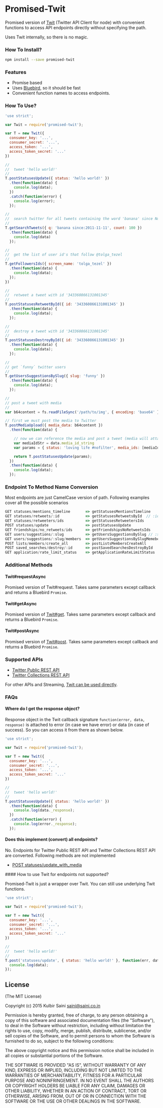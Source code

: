 # Promised-Twit #

Promised version of [Twit](https://github.com/ttezel/twit) (Twitter API Client for node) with convenient functions to access API endpoints directly without specifying the path.

Uses Twit internally, so there is no magic.

### How To Install? ###

```bash
npm install --save promised-twit
```

### Features

* Promise based
* Uses [Bluebird](https://github.com/petkaantonov/bluebird), so it should be fast
* Convenient function names to access endpoints.

### How To Use?

```javascript
'use strict';

var Twit = require('promised-twit');

var T = new Twit({
  consumer_key: '...',
  consumer_secret: '...',
  access_token: '...',
  access_token_secret: '...'
})

//
//  tweet 'hello world!'
//
T.postStatusesUpdate({ status: 'hello world!' })
  .then(function(data) {
    console.log(data);
  })
  .catch(function(error) {
    console.log(error);
  });

//
//  search twitter for all tweets containing the word 'banana' since Nov. 11, 2011
//
T.getSearchTweets({ q: 'banana since:2011-11-11', count: 100 })
  .then(function(data) {
    console.log(data)
  });

//
//  get the list of user id's that follow @tolga_tezel
//
T.getFollowersIds({ screen_name: 'tolga_tezel' })
  .then(function(data) {
    console.log(data);
  });
})

//
//  retweet a tweet with id '343360866131001345'
//
T.postStatusesRetweetById({ id: '343360866131001345' })
  .then(function(data) {
    console.log(data);
  });

//
//  destroy a tweet with id '343360866131001345'
//
T.postStatusesDestroyById({ id: '343360866131001345' })
  .then(function(data) {
    console.log(data);
  });

//
// get `funny` twitter users
//
T.getUsersSuggestionsBySlug({ slug: 'funny' })
  .then(function(data) {
    console.log(data);
  });

//
// post a tweet with media
//
var b64content = fs.readFileSync('/path/to/img', { encoding: 'base64' })

// first we must post the media to Twitter
T.postMediaUpload({ media_data: b64content })
  .then(function(data) {

    // now we can reference the media and post a tweet (media will attach to the tweet)
    var mediaIdStr = data.media_id_string
    var params = { status: 'loving life #nofilter', media_ids: [mediaIdStr] }

    return T.postStatusesUpdate(params);
  })
  .then(function(data) {
    console.log(data);
  });
```

### Endpoint To Method Name Conversion

Most endpoints are just CamelCase version of path. Following examples cover all the possible scenarios

```javascript
GET statuses/mentions_timeline       => getStatusesMentionsTimeline
GET statuses/retweets/:id            => getStatusesRetweetsById  // :id becomes ById
GET statuses/retweeters/ids          => getStatusesRetweetersIds
POST statuses/update                 => postStatusesUpdate
GET friendships/no_retweets/ids      => getFriendshipsNoRetweetsIds
GET users/suggestions/:slug          => getUsersSuggestionsBySlug // :slug becomes BySlug
GET users/suggestions/:slug/members  => getUsersSuggestionsBySlugMemebers
POST lists/members/create_all        => postListsMembersCreateAll
POST saved_searches/destroy/:id      => postSavedSearchesDestroyById
GET application/rate_limit_status    => getApplicationRateLimitStatus
```

### Additional Methods

#### Twit#requestAsync

Promised version of Twit#request. Takes same parameters except callback and returns a Bluebird `Promise`.

#### Twit#getAsync

Promised version of [Twit#get](https://github.com/ttezel/twit#tgetpath-params-callback). Takes same parameters except callback and returns a Bluebird `Promise`.

#### Twit#postAsync

Promised version of [Twit#post](https://github.com/ttezel/twit#tpostpath-params-callback). Takes same parameters except callback and returns a Bluebird `Promise`.


### Supported APIs

* [Twitter Public REST API](https://dev.twitter.com/rest/public)
* [Twitter Collections REST API](https://dev.twitter.com/rest/collections)

For other APIs and Streaming, [Twit can be used directly](#unsupported).


### FAQs

#### Where do I get the response object?

Response object in the Twit callback signature `function(error, data, response)` is attached to error (in case we have error) or data (in case of success). So you can access it from there as shown below.

```javascript
'use strict';

var Twit = require('promised-twit');

var T = new Twit({
  consumer_key: '...',
  consumer_secret: '...',
  access_token: '...',
  access_token_secret: '...'
})

//
//  tweet 'hello world!'
//
T.postStatusesUpdate({ status: 'hello world!' })
  .then(function(data) {
    console.log(data._response);
  })
  .catch(function(error) {
    console.log(error._response);
  });
```

#### Does this implement (convert) all endpoints?

No. Endpoints for Twitter Public REST API and Twitter Collections REST API are converted. Following methods are not implemented

 * [POST statuses/update_with_media](https://dev.twitter.com/rest/reference/post/statuses/update_with_media)

<a name="unsupported" />
#### How to use Twit for endpoints not supported?

Promised-Twit is just a wrapper over Twit. You can still use underlying Twit functions.

```javascript
'use strict';

var Twit = require('promised-twit');

var T = new Twit({
  consumer_key: '...',
  consumer_secret: '...',
  access_token: '...',
  access_token_secret: '...'
})

//
//  tweet 'hello world!'
//
T.post('statuses/update', { status: 'hello world!' }, function(err, data, response) {
  console.log(data);
});
```

## License

(The MIT License)

Copyright (c) 2015 Kulbir Saini saini@saini.co.in

Permission is hereby granted, free of charge, to any person obtaining a copy of this software and associated documentation files (the "Software"), to deal in the Software without restriction, including without limitation the rights to use, copy, modify, merge, publish, distribute, sublicense, and/or sell copies of the Software, and to permit persons to whom the Software is furnished to do so, subject to the following conditions:

The above copyright notice and this permission notice shall be included in all copies or substantial portions of the Software.

THE SOFTWARE IS PROVIDED "AS IS", WITHOUT WARRANTY OF ANY KIND, EXPRESS OR IMPLIED, INCLUDING BUT NOT LIMITED TO THE WARRANTIES OF MERCHANTABILITY, FITNESS FOR A PARTICULAR PURPOSE AND NONINFRINGEMENT. IN NO EVENT SHALL THE AUTHORS OR COPYRIGHT HOLDERS BE LIABLE FOR ANY CLAIM, DAMAGES OR OTHER LIABILITY, WHETHER IN AN ACTION OF CONTRACT, TORT OR OTHERWISE, ARISING FROM, OUT OF OR IN CONNECTION WITH THE SOFTWARE OR THE USE OR OTHER DEALINGS IN THE SOFTWARE.
